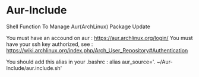# Aur-Include
Shell Function To Manage Aur(ArchLinux) Package Update

You must have an accound on aur : https://aur.archlinux.org/login/
You must have your ssh key authorized, see : https://wiki.archlinux.org/index.php/Arch_User_Repository#Authentication

You should add this alias in your .bashrc :
alias aur_source='. ~/Aur-Include/aur.include.sh'




